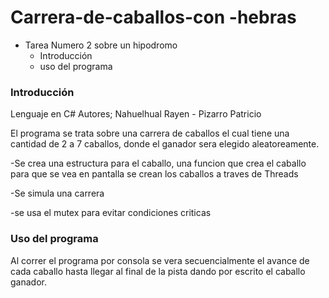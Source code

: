 # Carrera-de-caballos-con -hebras

- Tarea Numero 2 sobre un hipodromo
  - Introducción
  - uso del programa

### Introducción

Lenguaje en C#
Autores; Nahuelhual Rayen - Pizarro Patricio

El programa se trata sobre una carrera de caballos el cual tiene una cantidad de 2 a 7 caballos, donde el ganador sera elegido aleatoreamente.

-Se crea una estructura para el caballo, una funcion que crea el caballo para que se vea en pantalla 
se crean los caballos a traves de Threads

-Se simula una carrera

-se usa el mutex para evitar condiciones criticas

### Uso del programa

Al correr el programa por consola se vera secuencialmente el avance de cada caballo hasta llegar al final de la pista dando por escrito el caballo ganador.
